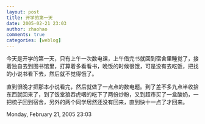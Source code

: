 ```yaml
---
layout: post
title: 开学的第一天
date: 2005-02-21 23:03
author: zhaohao
comments: true
categories: [weblog]
---
```

今天是开学的第一天，只有上午一次数电课，上午借完书就回到宿舍里睡觉了，接着独自去到图书馆里，打算着多看看书，晚饭的时候很饿，可是没有去吃饭，把找的小说书看下去，然后就不觉得饿了。   
   
直到很晚才把那本小说看完，然后就做了一点点的数电题。到了差不多九点半收拾东西就回来了，到了饭堂狼吞虎咽的吃下了两份炒粉，又到超市买了一盒酸奶，一把梳子回到宿舍，另外的两个同学居然还没有回来，直到快十一点了才回来。   
   
Monday, February 21, 2005 23:03
